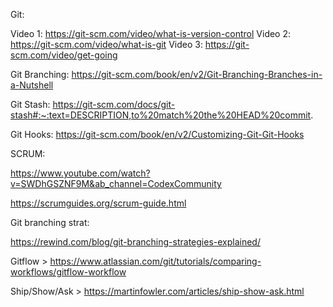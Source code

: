 
Git:

Video 1: https://git-scm.com/video/what-is-version-control
Video 2: https://git-scm.com/video/what-is-git
Video 3: https://git-scm.com/video/get-going

Git Branching: https://git-scm.com/book/en/v2/Git-Branching-Branches-in-a-Nutshell

Git Stash: https://git-scm.com/docs/git-stash#:~:text=DESCRIPTION,to%20match%20the%20HEAD%20commit.

Git Hooks: https://git-scm.com/book/en/v2/Customizing-Git-Git-Hooks


SCRUM:

https://www.youtube.com/watch?v=SWDhGSZNF9M&ab_channel=CodexCommunity 

https://scrumguides.org/scrum-guide.html


Git branching strat: 

https://rewind.com/blog/git-branching-strategies-explained/

<!-- More in details -->

Gitflow > https://www.atlassian.com/git/tutorials/comparing-workflows/gitflow-workflow

Ship/Show/Ask > https://martinfowler.com/articles/ship-show-ask.html
